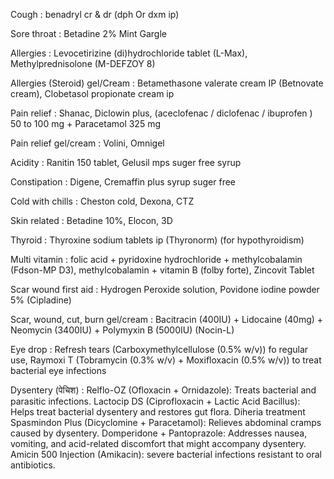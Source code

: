 Cough : benadryl cr & dr (dph Or dxm ip) 

Sore throat : Betadine 2% Mint Gargle

Allergies : Levocetirizine (di)hydrochloride tablet (L-Max), Methylprednisolone (M-DEFZOY 8)

Allergies (Steroid) gel/Cream : Betamethasone valerate cream IP (Betnovate cream), Clobetasol propionate cream ip

Pain relief : Shanac, Diclowin plus, (aceclofenac / diclofenac / ibuprofen ) 50 to 100 mg + Paracetamol 325 mg

Pain relief gel/cream : Volini, Omnigel

Acidity : Ranitin 150 tablet, Gelusil mps suger free syrup 

Constipation : Digene, Cremaffin plus syrup suger free

Cold with chills : Cheston cold, Dexona, CTZ

Skin related : Betadine 10%, Elocon, 3D

Thyroid : Thyroxine sodium tablets ip (Thyronorm) (for hypothyroidism) 

Multi vitamin : folic acid + pyridoxine hydrochloride + methylcobalamin (Fdson-MP D3), methylcobalamin + vitamin B (folby forte), Zincovit Tablet

Scar wound first aid : Hydrogen Peroxide solution, Povidone iodine powder 5% (Cipladine)

Scar, wound, cut, burn gel/cream :  Bacitracin (400IU) + Lidocaine (40mg) + Neomycin (3400IU) + Polymyxin B (5000IU) (Nocin-L)

Eye drop : Refresh tears (Carboxymethylcellulose (0.5% w/v)) fo regular use, Raymoxi T (Tobramycin (0.3% w/v) + Moxifloxacin (0.5% w/v)) to treat bacterial eye infections

Dysentery (पेचिश) : Relflo-OZ (Ofloxacin + Ornidazole): Treats bacterial and parasitic infections.
Lactocip DS (Ciprofloxacin + Lactic Acid Bacillus): Helps treat bacterial dysentery and restores gut flora. Diheria treatment
Spasmindon Plus (Dicyclomine + Paracetamol): Relieves abdominal cramps caused by dysentery.
Domperidone + Pantoprazole: Addresses nausea, vomiting, and acid-related discomfort that might accompany dysentery.
Amicin 500 Injection (Amikacin): severe bacterial infections resistant to oral antibiotics.
